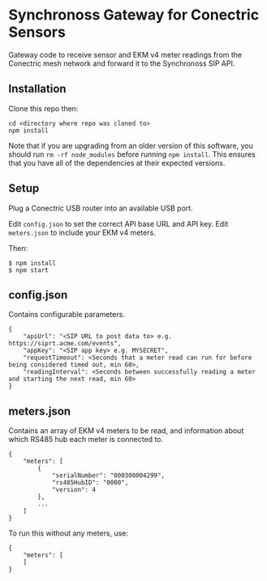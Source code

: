 # Synchronoss Gateway for Conectric Sensors

Gateway code to receive sensor and EKM v4 meter readings from the Conectric mesh network and forward it to the Synchronoss SIP API.

## Installation

Clone this repo then:

```
cd <directory where repo was cloned to>
npm install
```

Note that if you are upgrading from an older version of this software, you should run `rm -rf node_modules` before running `npm install`.  This ensures that you have all of the dependencies at their expected versions.

## Setup

Plug a Conectric USB router into an available USB port.

Edit `config.json` to set the correct API base URL and API key.  Edit `meters.json` to include your EKM v4 meters.

Then:

```
$ npm install
$ npm start
```

## config.json

Contains configurable parameters.

```
{
    "apiUrl": "<SIP URL to post data to> e.g. https://siprt.acme.com/events",
    "appKey": "<SIP app key> e.g. MYSECRET",
    "requestTimeout": <Seconds that a meter read can run for before being considered timed out, min 60>,
    "readingInterval": <Seconds between successfully reading a meter and starting the next read, min 60>
}
```

## meters.json

Contains an array of EKM v4 meters to be read, and information about which RS485 hub each meter is connected to.

```
{
    "meters": [
        {
            "serialNumber": "000300004299",
            "rs485HubID": "0000",
            "version": 4
        },
        ...
    ]
}
```

To run this without any meters, use:

```
{
    "meters": [
    ]
}
```